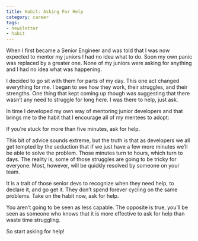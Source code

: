 ```yaml
---
title: Habit: Asking For Help
category: career
tags:
- newsletter
- habit
---
```

When I first became a Senior Engineer and was told that I was now expected to mentor my juniors I had no idea what to do. Soon my own panic was replaced by a greater one. None of my juniors were asking for anything and I had no idea what was happening.

I decided to go sit with them for parts of my day. This one act changed everything for me. I began to see how they work, their struggles, and their strengths. One thing that kept coming up though was suggesting that there wasn’t any need to struggle for long here. I was there to help, just ask.

In time I developed my own way of mentoring junior developers and that brings me to the habit that I encourage all of my mentees to adopt:

If you’re stuck for more than five minutes, ask for help.

This bit of advice sounds extreme, but the truth is that as developers we all get tempted by the seduction that if we just have a few more minutes we’ll be able to solve the problem. Those minutes turn to hours, which turn to days. The reality is, some of those struggles are going to be tricky for everyone. Most, however, will be quickly resolved by someone on your team.

It is a trait of those senior devs to recognize when they need help, to declare it, and go get it. They don’t spend forever cycling on the same problems. Take on the habit now, ask for help.

You aren’t going to be seen as less capable. The opposite is true, you’ll be seen as someone who knows that it is more effective to ask for help than waste time struggling.

So start asking for help!